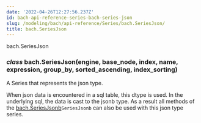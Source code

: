 ```yaml
---
date: '2022-04-26T12:27:56.237Z'
id: bach-api-reference-series-bach-series-json
slug: /modeling/bach/api-reference/Series/bach.SeriesJson/
title: bach.SeriesJson
---
```


bach.SeriesJson


### _class_ bach.SeriesJson(engine, base_node, index, name, expression, group_by, sorted_ascending, index_sorting)
A Series that represents the json type.

When json data is encountered in a sql table, this dtype is used. In the underlying sql, the data is
cast to the jsonb type. As a result all methods of the [bach.SeriesJsonb](#bach.SeriesJsonb)`SeriesJsonb` can also be used with this
json type series.

<!-- !! processed by numpydoc !! -->
